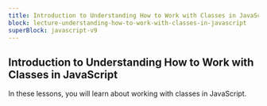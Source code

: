 ```yaml
---
title: Introduction to Understanding How to Work with Classes in JavaScript
block: lecture-understanding-how-to-work-with-classes-in-javascript
superBlock: javascript-v9
---
```


## Introduction to Understanding How to Work with Classes in JavaScript

In these lessons, you will learn about working with classes in JavaScript.
